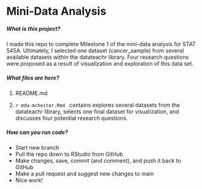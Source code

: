 
# Mini-Data Analysis

##### What is this project?

I made this repo to complete Milestone 1 of the mini-data analysis for STAT 545A. Ultimately, I selected one dataset (cancer_sample) from several available datasets within the datateachr library. Four research questions were proposed as a result of visualization and exploration of this data set. 

##### What files are here?

1. README.md

2. ```r mda-mchester.Rmd ``` contains explores several datasets from the datateachr library, selects one final dataset for visualization, and discusses four potential research questions. 

##### How can you run code?

- Start new branch
- Pull the repo down to RStudio from GitHub
- Make changes, save, commit (and comment), and push it back to GitHub
- Make a pull request and suggest new changes to main
- Nice work!
